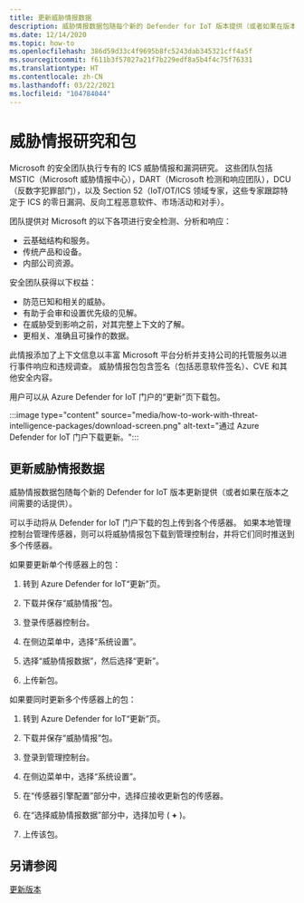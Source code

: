 ```yaml
---
title: 更新威胁情报数据
description: 威胁情报数据包随每个新的 Defender for IoT 版本提供（或者如果在版本之间需要的话提供）。
ms.date: 12/14/2020
ms.topic: how-to
ms.openlocfilehash: 386d59d33c4f9695b8fc5243dab345321cff4a5f
ms.sourcegitcommit: f611b3f57027a21f7b229edf8a5b4f4c75f76331
ms.translationtype: HT
ms.contentlocale: zh-CN
ms.lasthandoff: 03/22/2021
ms.locfileid: "104784044"
---
```

# <a name="threat-intelligence-research-and-packages"></a>威胁情报研究和包

Microsoft 的安全团队执行专有的 ICS 威胁情报和漏洞研究。 这些团队包括 MSTIC（Microsoft 威胁情报中心），DART（Microsoft 检测和响应团队），DCU（反数字犯罪部门），以及 Section 52（IoT/OT/ICS 领域专家，这些专家跟踪特定于 ICS 的零日漏洞、反向工程恶意软件、市场活动和对手）。

团队提供对 Microsoft 的以下各项进行安全检测、分析和响应：

- 云基础结构和服务。
- 传统产品和设备。
- 内部公司资源。

安全团队获得以下权益：

- 防范已知和相关的威胁。
- 有助于会审和设置优先级的见解。
- 在威胁受到影响之前，对其完整上下文的了解。
- 更相关、准确且可操作的数据。

此情报添加了上下文信息以丰富 Microsoft 平台分析并支持公司的托管服务以进行事件响应和违规调查。 威胁情报包包含签名（包括恶意软件签名）、CVE 和其他安全内容。

用户可以从 Azure Defender for IoT 门户的“更新”页下载包。

:::image type="content" source="media/how-to-work-with-threat-intelligence-packages/download-screen.png" alt-text="通过 Azure Defender for IoT 门户下载更新。":::

## <a name="update-threat-intelligence-data"></a>更新威胁情报数据

威胁情报数据包随每个新的 Defender for IoT 版本更新提供（或者如果在版本之间需要的话提供）。

可以手动将从 Defender for IoT 门户下载的包上传到各个传感器。 如果本地管理控制台管理传感器，则可以将威胁情报包下载到管理控制台，并将它们同时推送到多个传感器。

如果要更新单个传感器上的包：

1. 转到 Azure Defender for IoT“更新”页。

2. 下载并保存“威胁情报”包。

3. 登录传感器控制台。

4. 在侧边菜单中，选择“系统设置”。

5. 选择“威胁情报数据”，然后选择“更新”。

6. 上传新包。

如果要同时更新多个传感器上的包：

1. 转到 Azure Defender for IoT“更新”页。

2. 下载并保存“威胁情报”包。

3. 登录到管理控制台。

4. 在侧边菜单中，选择“系统设置”。

5. 在“传感器引擎配置”部分中，选择应接收更新包的传感器。  

6. 在“选择威胁情报数据”部分中，选择加号 ( **+** )。

7. 上传该包。

## <a name="see-also"></a>另请参阅

[更新版本](how-to-manage-sensors-from-the-on-premises-management-console.md#update-versions)
